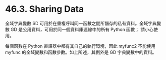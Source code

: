 # 46.3. Sharing Data

全域字典變數 SD 可用於在重複呼叫同一函數之間所儲存的私有資料。全域字典變數 GD 是公用資料，可用於同一個資料庫連線中的所有 Python 函數； 請小心使用。

每個函數在 Python 直譯器中都有其自己的執行環境，因此 myfunc2 不能使用 myfunc 的全域變數和函數參數。如上所述，其例外是 GD 字典變數中的資料。
